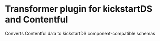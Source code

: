 # Transformer plugin for kickstartDS and Contentful

Converts Contentful data to kickstartDS component-compatible schemas